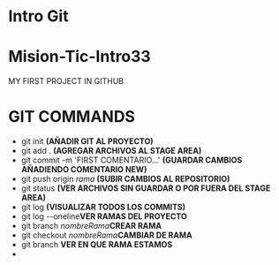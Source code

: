 # Intro Git

# Mision-Tic-Intro33

MY FIRST PROJECT IN GITHUB

# GIT COMMANDS

<ul>
    <li>git init <strong> (AÑADIR GIT AL PROYECTO)</strong></li>
    <li>git add . <strong> (AGREGAR ARCHIVOS AL STAGE AREA)</strong></li>
    <li>git commit -m 'FIRST COMENTARIO...' <strong>(GUARDAR CAMBIOS AÑADIENDO COMENTARIO NEW)</strong></li>
    <li>git push origin <i>rama</i><strong> (SUBIR CAMBIOS AL REPOSITORIO)</strong></li>
    <li>git status <strong>(VER ARCHIVOS SIN GUARDAR O POR FUERA DEL STAGE AREA)</strong></li>
    <li>git log <strong>(VISUALIZAR TODOS LOS COMMITS)</strong></li>
    <li>git log --oneline<strong>VER RAMAS DEL PROYECTO</strong> </li>
    <li>git branch <i>nombreRama</i><strong>CREAR RAMA </strong> </li>
    <li>git checkout <i>nombreRama</i><strong>CAMBIAR DE RAMA </strong> </li>
    <li>git branch <strong> VER EN QUE RAMA ESTAMOS </strong> </li>
    <li><strong> </strong> </li>
</ul>